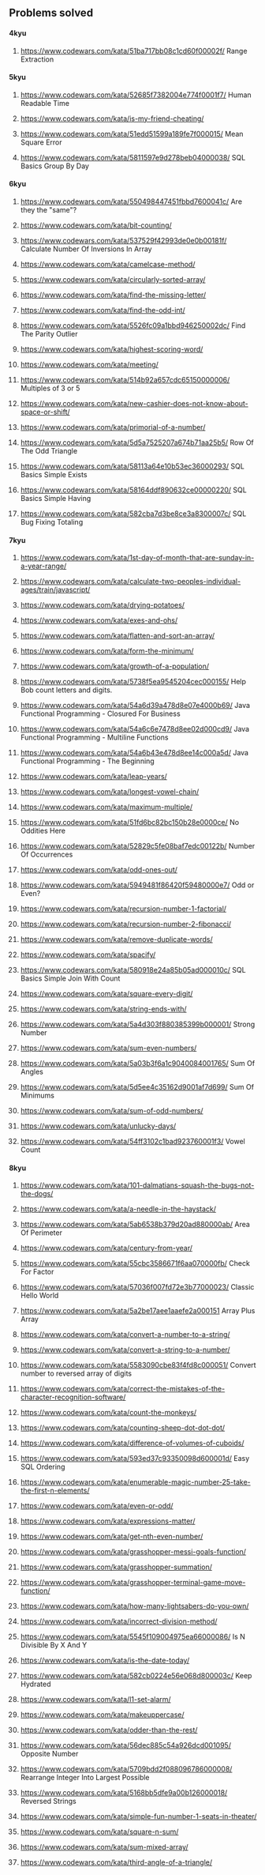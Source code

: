 ## Problems solved

#### 4kyu

1. https://www.codewars.com/kata/51ba717bb08c1cd60f00002f/ Range Extraction

#### 5kyu 

1. https://www.codewars.com/kata/52685f7382004e774f0001f7/ Human Readable Time

1. https://www.codewars.com/kata/is-my-friend-cheating/

1. https://www.codewars.com/kata/51edd51599a189fe7f000015/ Mean Square Error

1. https://www.codewars.com/kata/5811597e9d278beb04000038/ SQL Basics Group By Day

#### 6kyu

1. https://www.codewars.com/kata/550498447451fbbd7600041c/ Are they the "same"?

1. https://www.codewars.com/kata/bit-counting/

1. https://www.codewars.com/kata/537529f42993de0e0b00181f/ Calculate Number Of Inversions In Array

1. https://www.codewars.com/kata/camelcase-method/

1. https://www.codewars.com/kata/circularly-sorted-array/

1. https://www.codewars.com/kata/find-the-missing-letter/

1. https://www.codewars.com/kata/find-the-odd-int/ 

1. https://www.codewars.com/kata/5526fc09a1bbd946250002dc/ Find The Parity Outlier

1. https://www.codewars.com/kata/highest-scoring-word/

1. https://www.codewars.com/kata/meeting/

1. https://www.codewars.com/kata/514b92a657cdc65150000006/ Multiples of 3 or 5

1. https://www.codewars.com/kata/new-cashier-does-not-know-about-space-or-shift/

1. https://www.codewars.com/kata/primorial-of-a-number/

1. https://www.codewars.com/kata/5d5a7525207a674b71aa25b5/ Row Of The Odd Triangle

1. https://www.codewars.com/kata/58113a64e10b53ec36000293/ SQL Basics Simple Exists

1. https://www.codewars.com/kata/58164ddf890632ce00000220/ SQL Basics Simple Having

1. https://www.codewars.com/kata/582cba7d3be8ce3a8300007c/ SQL Bug Fixing Totaling

#### 7kyu

1. https://www.codewars.com/kata/1st-day-of-month-that-are-sunday-in-a-year-range/

1. https://www.codewars.com/kata/calculate-two-peoples-individual-ages/train/javascript/

1. https://www.codewars.com/kata/drying-potatoes/

1. https://www.codewars.com/kata/exes-and-ohs/

1. https://www.codewars.com/kata/flatten-and-sort-an-array/

1. https://www.codewars.com/kata/form-the-minimum/

1. https://www.codewars.com/kata/growth-of-a-population/

1. https://www.codewars.com/kata/5738f5ea9545204cec000155/ Help Bob count letters and digits.

1. https://www.codewars.com/kata/54a6d39a478d8e07e4000b69/ Java Functional Programming - Closured For Business

1. https://www.codewars.com/kata/54a6c6e7478d8ee02d000cd9/ Java Functional Programming - Multiline Functions

1. https://www.codewars.com/kata/54a6b43e478d8ee14c000a5d/ Java Functional Programming - The Beginning

1. https://www.codewars.com/kata/leap-years/

1. https://www.codewars.com/kata/longest-vowel-chain/

1. https://www.codewars.com/kata/maximum-multiple/

1. https://www.codewars.com/kata/51fd6bc82bc150b28e0000ce/ No Oddities Here

1. https://www.codewars.com/kata/52829c5fe08baf7edc00122b/ Number Of Occurrences

1. https://www.codewars.com/kata/odd-ones-out/

1. https://www.codewars.com/kata/5949481f86420f59480000e7/ Odd or Even?

1. https://www.codewars.com/kata/recursion-number-1-factorial/

1. https://www.codewars.com/kata/recursion-number-2-fibonacci/

1. https://www.codewars.com/kata/remove-duplicate-words/

1. https://www.codewars.com/kata/spacify/

1. https://www.codewars.com/kata/580918e24a85b05ad000010c/ SQL Basics Simple Join With Count

1. https://www.codewars.com/kata/square-every-digit/

1. https://www.codewars.com/kata/string-ends-with/

1. https://www.codewars.com/kata/5a4d303f880385399b000001/ Strong Number

1. https://www.codewars.com/kata/sum-even-numbers/

1. https://www.codewars.com/kata/5a03b3f6a1c9040084001765/ Sum Of Angles

1. https://www.codewars.com/kata/5d5ee4c35162d9001af7d699/ Sum Of Minimums

1. https://www.codewars.com/kata/sum-of-odd-numbers/

1. https://www.codewars.com/kata/unlucky-days/

1. https://www.codewars.com/kata/54ff3102c1bad923760001f3/ Vowel Count

#### 8kyu

1. https://www.codewars.com/kata/101-dalmatians-squash-the-bugs-not-the-dogs/

1. https://www.codewars.com/kata/a-needle-in-the-haystack/

1. https://www.codewars.com/kata/5ab6538b379d20ad880000ab/ Area Of Perimeter

1. https://www.codewars.com/kata/century-from-year/

1. https://www.codewars.com/kata/55cbc3586671f6aa070000fb/ Check For Factor

1. https://www.codewars.com/kata/57036f007fd72e3b77000023/ Classic Hello World

1. https://www.codewars.com/kata/5a2be17aee1aaefe2a000151 Array Plus Array

1. https://www.codewars.com/kata/convert-a-number-to-a-string/

1. https://www.codewars.com/kata/convert-a-string-to-a-number/

1. https://www.codewars.com/kata/5583090cbe83f4fd8c000051/ Convert number to reversed array of digits

1. https://www.codewars.com/kata/correct-the-mistakes-of-the-character-recognition-software/

1. https://www.codewars.com/kata/count-the-monkeys/

1. https://www.codewars.com/kata/counting-sheep-dot-dot-dot/

1. https://www.codewars.com/kata/difference-of-volumes-of-cuboids/ 

1. https://www.codewars.com/kata/593ed37c93350098d600001d/ Easy SQL Ordering

1. https://www.codewars.com/kata/enumerable-magic-number-25-take-the-first-n-elements/

1. https://www.codewars.com/kata/even-or-odd/

1. https://www.codewars.com/kata/expressions-matter/

1. https://www.codewars.com/kata/get-nth-even-number/

1. https://www.codewars.com/kata/grasshopper-messi-goals-function/

1. https://www.codewars.com/kata/grasshopper-summation/

1. https://www.codewars.com/kata/grasshopper-terminal-game-move-function/

1. https://www.codewars.com/kata/how-many-lightsabers-do-you-own/

1. https://www.codewars.com/kata/incorrect-division-method/

1. https://www.codewars.com/kata/5545f109004975ea66000086/ Is N Divisible By X And Y

1. https://www.codewars.com/kata/is-the-date-today/

1. https://www.codewars.com/kata/582cb0224e56e068d800003c/ Keep Hydrated

1. https://www.codewars.com/kata/l1-set-alarm/

1. https://www.codewars.com/kata/makeuppercase/

1. https://www.codewars.com/kata/odder-than-the-rest/

1. https://www.codewars.com/kata/56dec885c54a926dcd001095/ Opposite Number

1. https://www.codewars.com/kata/5709bdd2f088096786000008/ Rearrange Integer Into Largest Possible

1. https://www.codewars.com/kata/5168bb5dfe9a00b126000018/ Reversed Strings

1. https://www.codewars.com/kata/simple-fun-number-1-seats-in-theater/ 

1. https://www.codewars.com/kata/square-n-sum/

1. https://www.codewars.com/kata/sum-mixed-array/

1. https://www.codewars.com/kata/third-angle-of-a-triangle/
